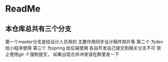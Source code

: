 # ReadMe
## 本仓库总共有三个分支
第一个master分支是给设计人员用的 主要作用同步设计稿件照片等 第二个 为dev 给小程序使用 第三个 为spring 给后端使用 各自开发自己提交到相关分支不可 禁止使用git -f 强制提交， 如果出现合并冲突请在群里发一下
